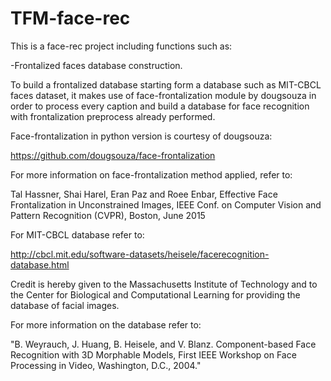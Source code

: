 # TFM-face-rec

This is a face-rec project including functions such as:

-Frontalized faces database construction.

To build a frontalized database starting form a database such as MIT-CBCL faces dataset, it makes use of face-frontalization module by dougsouza in order to process every caption and build a database for face recognition with frontalization preprocess already performed.

Face-frontalization in python version is courtesy of dougsouza:

https://github.com/dougsouza/face-frontalization

For more information on face-frontalization method applied, refer to:

Tal Hassner, Shai Harel, Eran Paz and Roee Enbar, Effective Face Frontalization in Unconstrained Images, IEEE Conf. on Computer Vision and Pattern Recognition (CVPR), Boston, June 2015 


For MIT-CBCL database refer to:

http://cbcl.mit.edu/software-datasets/heisele/facerecognition-database.html

Credit is hereby given to the Massachusetts Institute of Technology and to the Center for Biological and Computational Learning for providing the database of facial images. 

For more information on the database refer to: 

"B. Weyrauch, J. Huang, B. Heisele, and V. Blanz. Component-based Face Recognition with 3D Morphable Models, First IEEE Workshop on Face Processing in Video, Washington, D.C., 2004."
